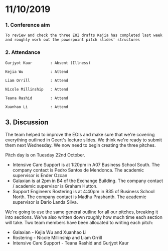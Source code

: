 # 11/10/2019

### 1. Conference aim

    To review and check the three EOI drafts Kejia has completed last week and roughly work out the powerpoint pitch slides' structures

### 2. Attendance

    Gurjyot Kaur        : Absent (Illness)
    
    Kejia Wu            : Attend
    
    Liam Orrill         : Attend
    
    Nicole Millinship   : Attend
    
    Teana Rashid        : Attend
    
    Xuanhao Li          : Attend

## 3. Discussion

The team helped to improve the EOIs and make sure that we're covering everything outlined in Geert's lecture slides. We think we're ready to submit them next Wednesday. We now need to begin creating the three pitches.

Pitch day is on Tuesday 22nd October. 

- Intensive Care Support is at 1:20pm in A07 Business School South. The company contact is Pedro Santos de Mendonca. The academic supervisor is Ender Ozcan
- Galaxian is at 2pm in B4 of the Exchange Building. The company contact / academic supervisor is Graham Hutton.
- Support Engineers Rostering is at 4:40pm in B35 of Business School North. The company contact is Madhu Prashanth. The academic supervisor is Dario Landa Silva. 

We're going to use the same general outline for all our pitches, breaking it into sections. We've also written down roughly how much time each section will take. Two team members have been allocated to writing each pitch:

- Galaxian - Kejia Wu and Xuanhao Li 
- Rostering - Nicole Millinship and Liam Orrill 
- Intensive Care Support - Teana Rashid and Gurjyot Kaur 